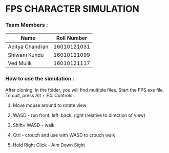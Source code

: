 # FPS CHARACTER SIMULATION

### Team Members :

|Name|Roll Number|
|---|----|
|Aditya Chandran|16010121031|
|Shiwani Kundu|16010121099|
|Ved Mulik|16010121117|

### How to use the simulation : 
After cloning, in the folder, you will find multiple files. Start the FPS.exe file. To quit, press Alt + F4.
Controls :

1. Move mouse around to rotate view

2. WASD - run front, left, back, right (relative to direction of view)

3. Shift+ WASD - walk

4. Ctrl - crouch and use with WASD to crouch walk

5. Hold Right Click - Aim Down Sight
